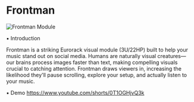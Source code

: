# Frontman

![Frontman Module](https://www.erikoostveen.co.uk/assets/img/Frontman/Frontman_love.jpg)


▪ Introduction

Frontman is a striking Eurorack visual module (3U/22HP) built to help your music stand out on social media. Humans are naturally visual creatures—our brains process images faster than text, making compelling visuals crucial to catching attention. Frontman draws viewers in, increasing the likelihood they'll pause scrolling, explore your setup, and actually listen to your music.

▪ Demo
https://www.youtube.com/shorts/0T1OGHjvQ3k
